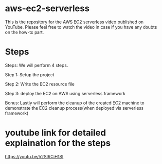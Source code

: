 # aws-ec2-serverless
This is the repository for the AWS EC2 serverless video published on YouTube. Please feel free to watch the video in case if you have any doubts on the how-to part.

# Steps

Steps: We will perform 4 steps.

Step 1: Setup the project

Step 2: Write the EC2 resource file

Step 3: deploy the EC2 on AWS using serverless framework

Bonus: Lastly will perform the cleanup of the created EC2 machine to demonstrate the EC2 cleanup process(when deployed via serverless framework)

# youtube link for detailed explaination for the steps 
https://youtu.be/h2SIRCiH1SI
